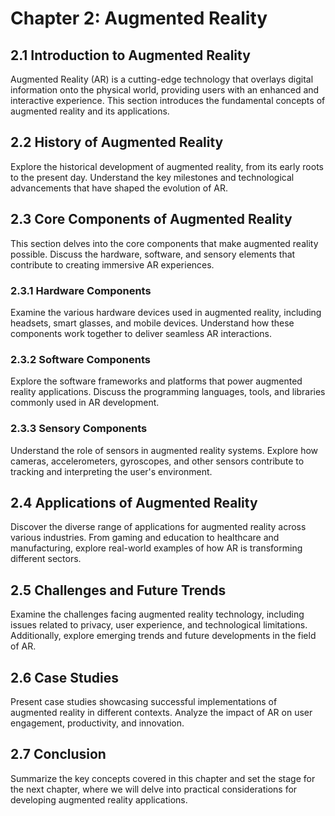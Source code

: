 # Chapter 2: Augmented Reality

## 2.1 Introduction to Augmented Reality

Augmented Reality (AR) is a cutting-edge technology that overlays digital information onto the physical world, providing users with an enhanced and interactive experience. This section introduces the fundamental concepts of augmented reality and its applications.

## 2.2 History of Augmented Reality

Explore the historical development of augmented reality, from its early roots to the present day. Understand the key milestones and technological advancements that have shaped the evolution of AR.

## 2.3 Core Components of Augmented Reality

This section delves into the core components that make augmented reality possible. Discuss the hardware, software, and sensory elements that contribute to creating immersive AR experiences.

### 2.3.1 Hardware Components

Examine the various hardware devices used in augmented reality, including headsets, smart glasses, and mobile devices. Understand how these components work together to deliver seamless AR interactions.

### 2.3.2 Software Components

Explore the software frameworks and platforms that power augmented reality applications. Discuss the programming languages, tools, and libraries commonly used in AR development.

### 2.3.3 Sensory Components

Understand the role of sensors in augmented reality systems. Explore how cameras, accelerometers, gyroscopes, and other sensors contribute to tracking and interpreting the user's environment.

## 2.4 Applications of Augmented Reality

Discover the diverse range of applications for augmented reality across various industries. From gaming and education to healthcare and manufacturing, explore real-world examples of how AR is transforming different sectors.

## 2.5 Challenges and Future Trends

Examine the challenges facing augmented reality technology, including issues related to privacy, user experience, and technological limitations. Additionally, explore emerging trends and future developments in the field of AR.

## 2.6 Case Studies

Present case studies showcasing successful implementations of augmented reality in different contexts. Analyze the impact of AR on user engagement, productivity, and innovation.

## 2.7 Conclusion

Summarize the key concepts covered in this chapter and set the stage for the next chapter, where we will delve into practical considerations for developing augmented reality applications.
